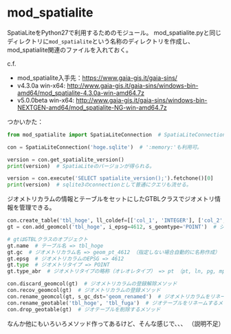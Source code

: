 # mod_spatialite

SpatiaLiteをPython27で利用するためのモジュール。
mod_spatialite.pyと同じディレクトリに`mod_spatialite`という名称のディレクトリを作成し、mod_spatialite関連のファイルを入れておく。

c.f.
* mod_spatialite入手先：https://www.gaia-gis.it/gaia-sins/
* v4.3.0a win-x64: http://www.gaia-gis.it/gaia-sins/windows-bin-amd64/mod_spatialite-4.3.0a-win-amd64.7z
* v5.0.0beta win-x64: http://www.gaia-gis.it/gaia-sins/windows-bin-NEXTGEN-amd64/mod_spatialite-NG-win-amd64.7z


つかいかた：
```python
from mod_spatialite import SpatiaLiteConnection  # SpatiaLiteConnectionクラス（sqlite3.Connectionクラスを継承）

con = SpatiaLiteConnection('hoge.sqlite')  # ':memory:'も利用可。

version = con.get_spatialite_version()
print(version)  # SpatiaLiteのバージョンが得られる。

version = con.execute('SELECT spatialite_version();').fetchone()[0]
print(version)  # sqlite3のconnectionとして普通にクエリも流せる。
```

ジオメトリカラムの情報とテーブルをセットにしたGTBLクラスでジオメトリ情報を管理できる。
```python
con.create_table('tbl_hoge', ll_coldef=[['col_1', 'INTEGER'], ['col_2', 'TEXT']])  # テーブルを生成するメソッド
gt = con.add_geomcol('tbl_hoge', i_epsg=4612, s_geomtype='POINT')  # ジオメトリカラムを生成するメソッド

# gtはGTBLクラスのオブジェクト
gt.name  # テーブル名 => tbl_hoge
gt.gc  # ジオメトリカラム名 => geom_pt_4612 （指定しない場合自動的に名称作成）
gt.epsg  # ジオメトリカラムのEPSG => 4612
gt.type  # ジオメトリタイプ => POINT
gt.type_abr  # ジオメトリタイプの略称（オレオレタイプ） => pt （pt, ln, pg, mpt, mln...）

con.discard_geomcol(gt)  # ジオメトリカラムの登録解除メソッド
con.recov_geomcol(gt)  # ジオメトリカラムの登録メソッド
con.rename_geomcol(gt, s_gc_dst='geom_renamed')  # ジオメトリカラムをリネームするメソッド
con.rename_geotable('tbl_hoge', 'tbl_fuga')  # ジオテーブルをリネームするメソッド
con.drop_geotable(gt)  # ジオテーブルを削除するメソッド
```

なんか他にもいろいろメソッド作ってあるけど、そんな感じで、、、 （説明不足）
